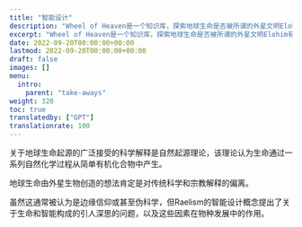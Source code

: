 ```yaml
---
title: "智能设计"
description: "Wheel of Heaven是一个知识库，探索地球生命是否被所谓的外星文明Elohim有意识地设计的工作假设。"
excerpt: "Wheel of Heaven是一个知识库，探索地球生命是否被所谓的外星文明Elohim有意识地设计的工作假设。"
date: 2022-09-20T00:00:00+00:00
lastmod: 2022-09-20T00:00:00+00:00
draft: false
images: []
menu:
  intro:
    parent: "take-aways"
weight: 320
toc: true
translatedby: ["GPT"]
translationrate: 100
---
```


关于地球生命起源的广泛接受的科学解释是自然起源理论，该理论认为生命通过一系列自然化学过程从简单有机化合物中产生。

地球生命由外星生物创造的想法肯定是对传统科学和宗教解释的偏离。

虽然这通常被认为是边缘信仰或甚至伪科学，但Raelism的智能设计概念提出了关于生命和智能构成的引人深思的问题，以及这些因素在物种发展中的作用。
